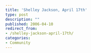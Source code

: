 ```yaml
---
title: 'Shelley Jackson, April 17th'
type: post
description: ""
published: 2006-04-10
redirect_from: 
- /shelley-jackson-april-17th/
categories:
- Community
---
```

